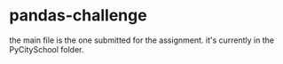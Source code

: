 # pandas-challenge
the main file is the one submitted for the assignment.
it's currently in the PyCitySchool folder.
